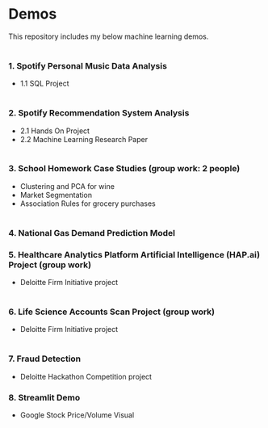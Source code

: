 # Demos
This repository includes my below machine learning demos. <br/> <br/>

### 1. Spotify Personal Music Data Analysis 
  - 1.1 SQL Project <br/><br/>
### 2. Spotify Recommendation System Analysis 
  - 2.1 Hands On Project 
  - 2.2 Machine Learning Research Paper <br/><br/>
  
### 3. School Homework Case Studies (group work: 2 people) 
  - Clustering and PCA for wine 
  - Market Segmentation
  - Association Rules for grocery purchases <br/> <br/>

### 4. National Gas Demand Prediction Model <br/>

### 5. Healthcare Analytics Platform Artificial Intelligence (HAP.ai) Project (group work)
  - Deloitte Firm Initiative project <br/><br/>

### 6. Life Science Accounts Scan Project (group work)
  - Deloitte Firm Initiative project <br/><br/>
### 7. Fraud Detection
  - Deloitte Hackathon Competition project
### 8. Streamlit Demo
  - Google Stock Price/Volume Visual
